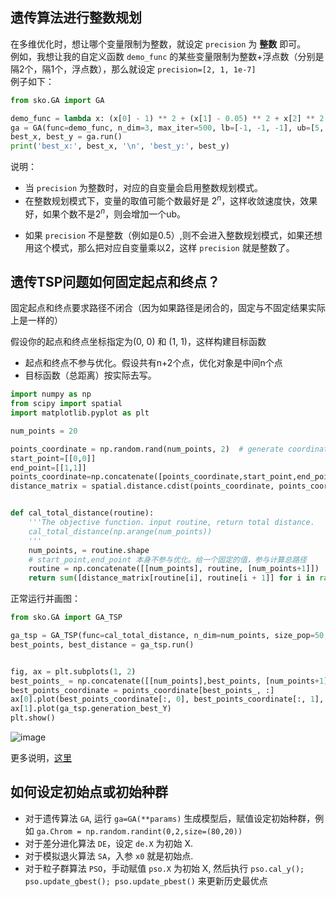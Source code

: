 
## 遗传算法进行整数规划

在多维优化时，想让哪个变量限制为整数，就设定 `precision` 为 **整数** 即可。  
例如，我想让我的自定义函数 `demo_func` 的某些变量限制为整数+浮点数（分别是隔2个，隔1个，浮点数），那么就设定 `precision=[2, 1, 1e-7]`  
例子如下：
```python
from sko.GA import GA

demo_func = lambda x: (x[0] - 1) ** 2 + (x[1] - 0.05) ** 2 + x[2] ** 2
ga = GA(func=demo_func, n_dim=3, max_iter=500, lb=[-1, -1, -1], ub=[5, 1, 1], precision=[2, 1, 1e-7])
best_x, best_y = ga.run()
print('best_x:', best_x, '\n', 'best_y:', best_y)
```

说明：
- 当 `precision` 为整数时，对应的自变量会启用整数规划模式。
- 在整数规划模式下，变量的取值可能个数最好是 $2^n$，这样收敛速度快，效果好，如果个数不是$2^n$，则会增加一个ub。
<!-- - 在整数规划模式下，如果某个变量的取值可能个数不是 $2^n$，`GA` 会做这些事：
    1. 调整 `ub`，使得可能取值扩展成 $2^n$ 个
    2. 增加一个 **不等式约束** `constraint_ueq`，并使用罚函数法来处理
    3. 如果你的 **等式约束** `constraint_eq` 和 **不等式约束** `constraint_ueq` 已经很多了，更加推荐先手动做调整，以规避可能个数不是 $2^n$这种情况，毕竟太多的约束会影响性能。 -->
- 如果 `precision` 不是整数（例如是0.5）,则不会进入整数规划模式，如果还想用这个模式，那么把对应自变量乘以2，这样 `precision` 就是整数了。

## 遗传TSP问题如何固定起点和终点？
固定起点和终点要求路径不闭合（因为如果路径是闭合的，固定与不固定结果实际上是一样的）  

假设你的起点和终点坐标指定为(0, 0) 和 (1, 1)，这样构建目标函数
- 起点和终点不参与优化。假设共有n+2个点，优化对象是中间n个点
- 目标函数（总距离）按实际去写。


```python
import numpy as np
from scipy import spatial
import matplotlib.pyplot as plt

num_points = 20

points_coordinate = np.random.rand(num_points, 2)  # generate coordinate of points
start_point=[[0,0]]
end_point=[[1,1]]
points_coordinate=np.concatenate([points_coordinate,start_point,end_point])
distance_matrix = spatial.distance.cdist(points_coordinate, points_coordinate, metric='euclidean')


def cal_total_distance(routine):
    '''The objective function. input routine, return total distance.
    cal_total_distance(np.arange(num_points))
    '''
    num_points, = routine.shape
    # start_point,end_point 本身不参与优化。给一个固定的值，参与计算总路径
    routine = np.concatenate([[num_points], routine, [num_points+1]])
    return sum([distance_matrix[routine[i], routine[i + 1]] for i in range(num_points+2-1)])
```

正常运行并画图：
```python
from sko.GA import GA_TSP

ga_tsp = GA_TSP(func=cal_total_distance, n_dim=num_points, size_pop=50, max_iter=500, prob_mut=1)
best_points, best_distance = ga_tsp.run()


fig, ax = plt.subplots(1, 2)
best_points_ = np.concatenate([[num_points],best_points, [num_points+1]])
best_points_coordinate = points_coordinate[best_points_, :]
ax[0].plot(best_points_coordinate[:, 0], best_points_coordinate[:, 1], 'o-r')
ax[1].plot(ga_tsp.generation_best_Y)
plt.show()
```

![image](https://user-images.githubusercontent.com/19920283/83831463-0ac6a400-a71a-11ea-8692-beac5f465111.png)

更多说明，[这里](https://github.com/guofei9987/scikit-opt/issues/58)

## 如何设定初始点或初始种群

- 对于遗传算法 `GA`, 运行 `ga=GA(**params)` 生成模型后，赋值设定初始种群，例如 `ga.Chrom = np.random.randint(0,2,size=(80,20))`
- 对于差分进化算法 `DE`，设定 `de.X` 为初始 X.  
- 对于模拟退火算法 `SA`，入参 `x0` 就是初始点.
- 对于粒子群算法 `PSO`，手动赋值 `pso.X` 为初始 X, 然后执行 `pso.cal_y(); pso.update_gbest(); pso.update_pbest()` 来更新历史最优点
